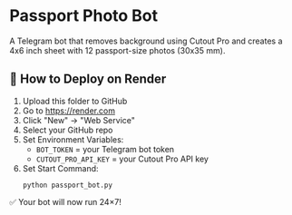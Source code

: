 # Passport Photo Bot

A Telegram bot that removes background using Cutout Pro and creates a 4x6 inch sheet with 12 passport-size photos (30x35 mm).

## 🔧 How to Deploy on Render

1. Upload this folder to GitHub
2. Go to https://render.com
3. Click "New" → "Web Service"
4. Select your GitHub repo
5. Set Environment Variables:
   - `BOT_TOKEN` = your Telegram bot token
   - `CUTOUT_PRO_API_KEY` = your Cutout Pro API key
6. Set Start Command:
   ```
   python passport_bot.py
   ```

✅ Your bot will now run 24×7!
